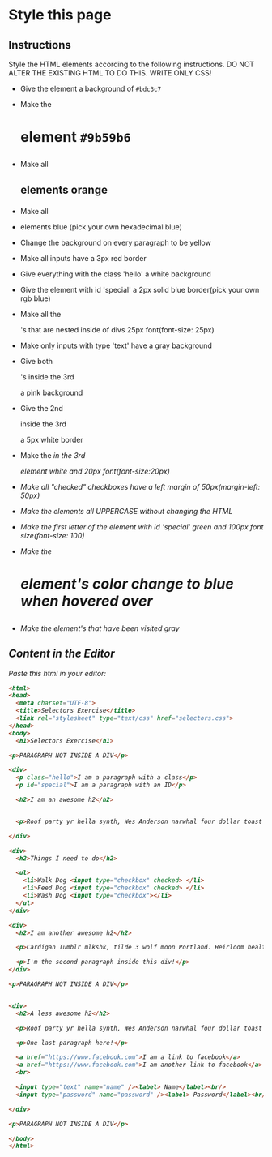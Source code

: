 # Style this page

## Instructions

Style the HTML elements according to the following instructions. 
DO NOT ALTER THE EXISTING HTML TO DO THIS. WRITE ONLY CSS!

- Give the <body> element a background of `#bdc3c7`

- Make the <h1> element `#9b59b6`

- Make all <h2> elements orange

- Make all <li> elements blue (pick your own hexadecimal blue)

- Change the background on every paragraph to be yellow

- Make all inputs have a 3px red border

- Give everything with the class 'hello' a white background

- Give the element with id 'special' a 2px solid blue border(pick your own rgb blue)

- Make all the <p>'s that are nested inside of divs 25px font(font-size: 25px)

- Make only inputs with type 'text' have a gray background 

- Give both <p>'s inside the 3rd <div> a pink background

- Give the 2nd <p> inside the 3rd <div> a 5px white border

- Make the <em> in the 3rd <div> element white and 20px font(font-size:20px) 

- Make all "checked" checkboxes have a left margin of 50px(margin-left: 50px)

- Make the <label> elements all UPPERCASE without changing the HTML

- Make the first letter of the element with id 'special' green and 100px font size(font-size: 100)

- Make the <h1> element's color change to blue when hovered over 

- Make the <a> element's that have been visited gray 

## Content in the Editor

Paste this html in your editor:

```html
<html>
<head>
  <meta charset="UTF-8">
  <title>Selectors Exercise</title>
  <link rel="stylesheet" type="text/css" href="selectors.css">
</head>
<body>
  <h1>Selectors Exercise</h1>

<p>PARAGRAPH NOT INSIDE A DIV</p>

<div>
  <p class="hello">I am a paragraph with a class</p>
  <p id="special">I am a paragraph with an ID</p>

  <h2>I am an awesome h2</h2>


  <p>Roof party yr hella synth, Wes Anderson narwhal four dollar toast before they sold out retro lo-fi. Austin iPhone pop-up farm-to-table, PBR&B McSweeney's ennui messenger bag distillery before they sold out Portland wolf fanny pack YOLO. Locavore slow-carb trust fund farm-to-table. Pinterest gastropub lo-fi, McSweeney's trust fund VHS shabby chic ugh Austin twee. Messenger bag banjo lumbersexual, whatever 3 wolf moon normcore. Pug pack 3 wolf moon, typewriter organic chia mustache scenester seitan shabby chic Blue Bottle salvia ugh iPhone.Pack Williamsburg direct trade, cold-pressed disrupt flannel listicle health goth asymmetrical freegan mixtape street art pour-over whatever.</p>

</div>

<div>
  <h2>Things I need to do</h2>

  <ul>
    <li>Walk Dog <input type="checkbox" checked> </li>
    <li>Feed Dog <input type="checkbox" checked> </li>
    <li>Wash Dog <input type="checkbox"></li>
  </ul>
</div>

<div>
  <h2>I am another awesome h2</h2>

  <p>Cardigan Tumblr mlkshk, tilde 3 wolf moon Portland. Heirloom health goth taxidermy blog lo-fi selfies, post-ironic master cleanse fingerstache normcore. Kickstarter plaid twee, bespoke single-origin coffee sustainable lo-fi vinyl Pinterest pork belly <em>cronut skateboard</em> 3 wolf moon. Normcore single-origin coffee salvia, bespoke Austin swag Godard before they sold out kogi disrupt locavore. Shoreditch Vice, artisan American Apparel master cleanse yr salvia vegan. Bespoke letterpress heirloom kale chips deep v four loko. Lomo sustainable put a bird on it trust fund post-ironic</p>

  <p>I'm the second paragraph inside this div!</p>
</div>

<p>PARAGRAPH NOT INSIDE A DIV</p>


<div>
  <h2>A less awesome h2</h2>

  <p>Roof party yr hella synth, Wes Anderson narwhal four dollar toast before they sold out retro lo-fi. Austin iPhone pop-up farm-to-table, PBR&B McSweeney's ennui messenger bag distillery before they sold out Portland wolf pack YOLO. Locavore slow-carb trust fund farm-to-table. Pinterest gastropub lo-fi, McSweeney's trust fund VHS shabby chic ugh Austin twee. Messenger bag banjo lumbersexual, whatever 3 wolf moon normcore. Pug pack 3 wolf moon, typewriter organic chia mustache scenester seitan chic Blue Bottle salvia ugh iPhone. Pack Williamsburg direct trade, cold-pressed disrupt flannel listicle health goth asymmetrical freegan mixtape street art pour-over whatever</p>

  <p>One last paragraph here!</p>

  <a href="https://www.facebook.com">I am a link to facebook</a>
  <a href="https://www.facebook.com">I am another link to facebook</a>
  <br>

  <input type="text" name="name" /><label> Name</label><br/>
  <input type="password" name="password" /><label> Password</label><br/>

</div>

<p>PARAGRAPH NOT INSIDE A DIV</p>

</body>
</html>
```
